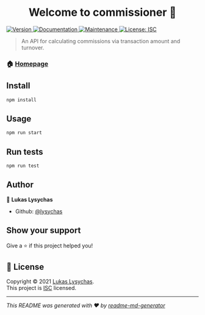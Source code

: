 <h1 align="center">Welcome to commissioner 👋</h1>
<p>
  <a href="https://www.npmjs.com/package/commissioner" target="_blank">
    <img alt="Version" src="https://img.shields.io/npm/v/commissioner.svg">
  </a>
  <a href="https://github.com/lysychas/commissioner#readme" target="_blank">
    <img alt="Documentation" src="https://img.shields.io/badge/documentation-yes-brightgreen.svg" />
  </a>
  <a href="https://github.com/lysychas/commissioner/graphs/commit-activity" target="_blank">
    <img alt="Maintenance" src="https://img.shields.io/badge/Maintained%3F-yes-green.svg" />
  </a>
  <a href="https://github.com/lysychas/commissioner/blob/master/LICENSE" target="_blank">
    <img alt="License: ISC" src="https://img.shields.io/github/license/lysychas/commissioner" />
  </a>
</p>

> An API for calculating commissions via transaction amount and turnover.

### 🏠 [Homepage](https://github.com/lysychas/commissioner)

## Install

```sh
npm install
```

## Usage

```sh
npm run start
```

## Run tests

```sh
npm run test
```

## Author

👤 **Lukas Lysychas**

* Github: [@lysychas](https://github.com/lysychas)

## Show your support

Give a ⭐️ if this project helped you!

## 📝 License

Copyright © 2021 [Lukas Lysychas](https://github.com/lysychas).<br />
This project is [ISC](https://github.com/lysychas/commissioner/blob/master/LICENSE) licensed.

***
_This README was generated with ❤️ by [readme-md-generator](https://github.com/kefranabg/readme-md-generator)_